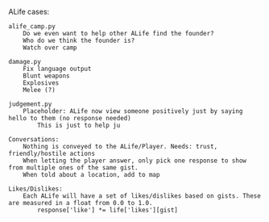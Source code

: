 ALife cases:

	alife_camp.py
		Do we even want to help other ALife find the founder?
		Who do we think the founder is?
		Watch over camp
		
	damage.py
		Fix language output
		Blunt weapons
		Explosives
		Melee (?)
		
	judgement.py
		Placeholder: ALife now view someone positively just by saying hello to them (no response needed)
			This is just to help ju
	
	Conversations:
		Nothing is conveyed to the ALife/Player. Needs: trust, friendly/hostile actions
		When letting the player answer, only pick one response to show from multiple ones of the same gist.
		When told about a location, add to map
	
	Likes/Dislikes:
		Each ALife will have a set of likes/dislikes based on gists. These are measured in a float from 0.0 to 1.0.
			response['like'] *= life['likes'][gist]
